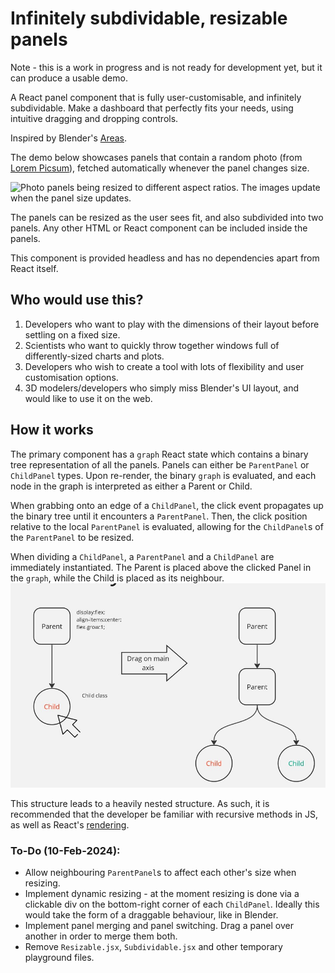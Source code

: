 # Infinitely subdividable, resizable panels

Note - this is a work in progress and is not ready for development yet, but it can produce a usable demo.

A React panel component that is fully user-customisable, and infinitely subdividable. Make a dashboard that perfectly fits your needs, using intuitive dragging and dropping controls.

Inspired by Blender's [Areas](https://docs.blender.org/manual/en/latest/interface/window_system/areas.html).

The demo below showcases panels that contain a random photo (from [Lorem Picsum](https://picsum.photos/)), fetched automatically whenever the panel changes size.

<img src="src/assets/Animation.gif"
     alt="Photo panels being resized to different aspect ratios. The images update when the panel size updates.">

The panels can be resized as the user sees fit, and also subdivided into two panels. Any other HTML or React component can be included inside the panels.

This component is provided headless and has no dependencies apart from React itself.

## Who would use this?

1. Developers who want to play with the dimensions of their layout before settling on a fixed size.
2. Scientists who want to quickly throw together windows full of differently-sized charts and plots.
3. Developers who wish to create a tool with lots of flexibility and user customisation options.
4. 3D modelers/developers who simply miss Blender's UI layout, and would like to use it on the web.

## How it works

The primary component has a `graph` React state which contains a binary tree representation of all the panels. Panels can either be `ParentPanel` or `ChildPanel` types. Upon re-render, the binary `graph` is evaluated, and each node in the graph is interpreted as either a Parent or Child.

When grabbing onto an edge of a `ChildPanel`, the click event propagates up the binary tree until it encounters a `ParentPanel`. Then, the click position relative to the local `ParentPanel` is evaluated, allowing for the `ChildPanel`s of the `ParentPanel` to be resized.

When dividing a `ChildPanel`, a `ParentPanel` and a `ChildPanel` are immediately instantiated. The Parent is placed above the clicked Panel in the `graph`, while the Child is placed as its neighbour.
<img src="public/BinaryTree.jpg"
     alt="Photo panels being resized to different aspect ratios. The images update when the panel size updates.">

This structure leads to a heavily nested structure. As such, it is recommended that the developer be familiar with recursive methods in JS, as well as React's [rendering](https://react.dev/learn/render-and-commit).

### To-Do (10-Feb-2024):

-   Allow neighbouring `ParentPanel`s to affect each other's size when resizing.
-   Implement dynamic resizing - at the moment resizing is done via a clickable div on the bottom-right corner of each `ChildPanel`. Ideally this would take the form of a draggable behaviour, like in Blender.
-   Implement panel merging and panel switching. Drag a panel over another in order to merge them both.
-   Remove `Resizable.jsx`, `Subdividable.jsx` and other temporary playground files.
